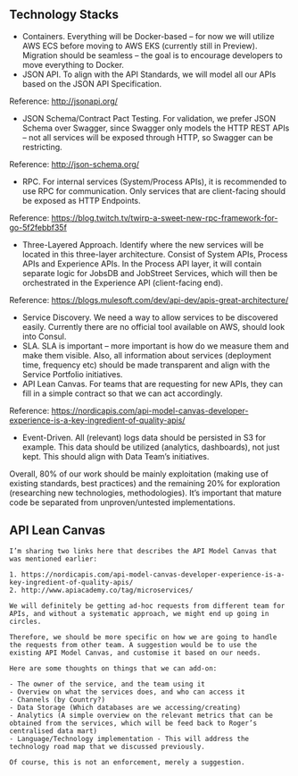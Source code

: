 ## Technology Stacks

-	Containers. Everything will be Docker-based – for now we will utilize AWS ECS before moving to AWS EKS (currently still in Preview). Migration should be seamless – the goal is to encourage developers to move everything to Docker.
-	JSON API. To align with the API Standards, we will model all our APIs based on the JSON API Specification. 

Reference: http://jsonapi.org/

-	JSON Schema/Contract Pact Testing. For validation, we prefer JSON Schema over Swagger, since Swagger only models the HTTP REST APIs – not all services will be exposed through HTTP, so Swagger can be restricting.

Reference: http://json-schema.org/

-	RPC. For internal services (System/Process APIs), it is recommended to use RPC for communication. Only services that are client-facing should be exposed as HTTP Endpoints.

Reference: https://blog.twitch.tv/twirp-a-sweet-new-rpc-framework-for-go-5f2febbf35f

-	Three-Layered Approach. Identify where the new services will be located in this three-layer architecture. Consist of System APIs, Process APIs and Experience APIs. In the Process API layer, it will contain separate logic for JobsDB and JobStreet Services, which will then be orchestrated in the Experience API (client-facing end). 

Reference: https://blogs.mulesoft.com/dev/api-dev/apis-great-architecture/

-	Service Discovery. We need a way to allow services to be discovered easily. Currently there are no official tool available on AWS, should look into Consul.
-	SLA. SLA is important – more important is how do we measure them and make them visible. Also, all information about services (deployment time, frequency etc) should be made transparent and align with the Service Portfolio initiatives.
-	API Lean Canvas. For teams that are requesting for new APIs, they can fill in a simple contract so that we can act accordingly. 

Reference: https://nordicapis.com/api-model-canvas-developer-experience-is-a-key-ingredient-of-quality-apis/

-	Event-Driven. All (relevant) logs data should be persisted in S3 for example. This data should be utilized (analytics, dashboards), not just kept. This should align with Data Team’s initiatives.

Overall, 80% of our work should be mainly exploitation (making use of existing standards, best practices) and the remaining 20% for exploration (researching new technologies, methodologies). It’s important that mature code be separated from unproven/untested implementations.


## API Lean Canvas

```
I’m sharing two links here that describes the API Model Canvas that was mentioned earlier:

1. https://nordicapis.com/api-model-canvas-developer-experience-is-a-key-ingredient-of-quality-apis/
2. http://www.apiacademy.co/tag/microservices/

We will definitely be getting ad-hoc requests from different team for APIs, and without a systematic approach, we might end up going in circles.

Therefore, we should be more specific on how we are going to handle the requests from other team. A suggestion would be to use the existing API Model Canvas, and customise it based on our needs. 

Here are some thoughts on things that we can add-on:

- The owner of the service, and the team using it
- Overview on what the services does, and who can access it
- Channels (by Country?)
- Data Storage (Which databases are we accessing/creating)
- Analytics (A simple overview on the relevant metrics that can be obtained from the services, which will be feed back to Roger’s centralised data mart)
- Language/Technology implementation - This will address the technology road map that we discussed previously.

Of course, this is not an enforcement, merely a suggestion.
```
